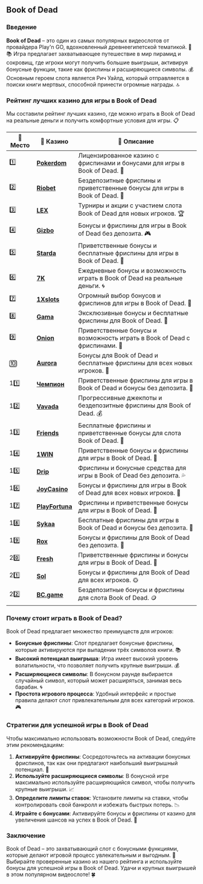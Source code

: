 ## Book of Dead

### Введение
**Book of Dead** – это один из самых популярных видеослотов от провайдера Play'n GO, вдохновленный древнеегипетской тематикой. 🎰📚 Игра предлагает захватывающее путешествие в мир пирамид и сокровищ, где игроки могут получить большие выигрыши, активируя бонусные функции, такие как фриспины и расширяющиеся символы. 💰 Основным героем слота является Рич Уайлд, который отправляется в поиски книги мертвых, способной принести огромные награды. 🔝

### Рейтинг лучших казино для игры в Book of Dead
Мы составили рейтинг лучших казино, где можно играть в Book of Dead на реальные деньги и получить комфортные условия для игры. 📋

| 🥇 **Место** | 🎰 **Казино** | 💬 **Описание** |
|-------------|-------------|----------------|
| 1️⃣ | [**Pokerdom**](https://brandplay.link/4k77v2yx) | Лицензированное казино с фриспинами и бонусами для игры в Book of Dead. 🎁 |
| 2️⃣ | [**Riobet**](https://brandplay.link/7xBLTPyj) | Бездепозитные фриспины и приветственные бонусы для игры в Book of Dead. 🤑 |
| 3️⃣ | [**LEX**](https://brandplay.link/zW4hdDFV) | Турниры и акции с участием слота Book of Dead для новых игроков. 🏆 |
| 4️⃣ | [**Gizbo**](https://brandplay.link/bprXw4YV) | Бонусы и фриспины для игры в Book of Dead без депозита. 🎮 |
| 5️⃣ | [**Starda**](https://brandplay.link/fB7xwRFL) | Приветственные бонусы и бесплатные фриспины для игры в Book of Dead. 🌟 |
| 6️⃣ | [**7K**](https://brandplay.link/BvQyFShp) | Ежедневные бонусы и возможность играть в Book of Dead на реальные деньги. 🌀 |
| 7️⃣ | [**1Xslots**](https://brandplay.link/hSB1khtr) | Огромный выбор бонусов и фриспинов для игры в Book of Dead. 🎰 |
| 8️⃣ | [**Gama**](https://brandplay.link/j6NMKsDz) | Эксклюзивные бонусы и бесплатные фриспины для Book of Dead. 🧩 |
| 9️⃣ | [**Onion**](https://brandplay.link/zBGRVpQ9) | Приветственные бонусы и возможность играть в Book of Dead с фриспинами. 💎 |
| 🔟 | [**Aurora**](https://10trafic-stat2.com/click/668546556bcc6313411604bd/6766/13032/subaccount) | Бонусы для Book of Dead и бесплатные фриспины для всех новых игроков. 🚀 |
| 11️⃣ | [**Чемпион**](https://temon-gter.cfd/go/lRq?p80412p304504pcc44t17455) | Приветственные фриспины для игры в Book of Dead и бонусы без депозита. 🥇 |
| 12️⃣ | [**Vavada**](https://vavadapartner.pro/?promo=ea5c9275-6854-4505-94fc-95ab18221945-linkb2) | Прогрессивные джекпоты и бездепозитные фриспины для Book of Dead. 💰 |
| 13️⃣ | [**Friends**](https://gofriends.run/linkb2) | Бесплатные фриспины и приветственные бонусы для слота Book of Dead. 👯 |
| 14️⃣ | [**1WIN**](https://brandplay.link/smXVpBbG) | Приветственные бонусы и фриспины для игры в Book of Dead. 🎲 |
| 15️⃣ | [**Drip**](https://drp-ircp01.com/c07e6a3db) | Фриспины и бонусные средства для игры в Book of Dead без депозита. 💦 |
| 16️⃣ | [**JoyCasino**](https://rpc30.call2me.pro/?/ru/registration?apkpop=0&partner=p24970p3291217pc98f) | Бонусы и фриспины для игры в Book of Dead для всех новых игроков. 🎉 |
| 17️⃣ | [**PlayFortuna**](https://fortunapromo.net/alt/playfortuna/registration?0dc4a9362a71feb7e3f165fb8e766f70) | Фриспины и приветственные бонусы для игры в Book of Dead. 💎 |
| 18️⃣ | [**Sykaa**](https://s-two-way.com/?source=linkb2&pid=30697) | Бесплатные фриспины для игры в Book of Dead и бонусы без депозита. 🌈 |
| 19️⃣ | [**Rox**](https://rox-pvwfpjgcxe.com/cb1ee18a5) | Бонусы и фриспины для Book of Dead без депозита. 💸 |
| 20️⃣ | [**Fresh**](https://fresh-eumwkxwao.com/c3f7b485d) | Приветственные фриспины и бонусы для игры в Book of Dead. 🥑 |
| 21️⃣ | [**Sol**](https://sol-mmtdzfbaco.com/cb2415bca) | Бонусы и фриспины для Book of Dead для всех игроков. 🌞 |
| 22️⃣ | [**BC.game**](https://partnerbcgame.com/dcc53d441) | Бездепозитные бонусы и фриспины для слота Book of Dead. 🪙 |

### Почему стоит играть в Book of Dead?
Book of Dead предлагает множество преимуществ для игроков:

- **Бонусные фриспины**: Слот предлагает бонусные фриспины, которые активируются при выпадении трёх символов книги. 📚
- **Высокий потенциал выигрыша**: Игра имеет высокий уровень волатильности, что позволяет получить крупные выигрыши. 💰
- **Расширяющиеся символы**: В бонусном раунде выбирается случайный символ, который может расширяться, занимая весь барабан. 🌀
- **Простота игрового процесса**: Удобный интерфейс и простые правила делают слот привлекательным для всех категорий игроков. 🎮

### Стратегии для успешной игры в Book of Dead
Чтобы максимально использовать возможности Book of Dead, следуйте этим рекомендациям:

1. **Активируйте фриспины**: Сосредоточьтесь на активации бонусных фриспинов, так как они предлагают наибольший выигрышный потенциал. 📜
2. **Используйте расширяющиеся символы**: В бонусной игре максимально используйте расширяющийся символ, чтобы получить крупные выигрыши. 📈
3. **Определите лимиты ставок**: Установите лимиты на ставки, чтобы контролировать свой банкролл и избежать быстрых потерь. 📉
4. **Играйте с бонусами**: Активируйте бонусы и фриспины от казино для увеличения шансов на успех в Book of Dead. 💎

### Заключение
Book of Dead – это захватывающий слот с бонусными функциями, которые делают игровой процесс увлекательным и выгодным. 💸 Выбирайте проверенные казино из нашего рейтинга и используйте бонусы для успешной игры в Book of Dead. Удачи и крупных выигрышей в этом популярном видеослоте! 🍀
